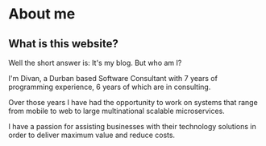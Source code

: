 # About me
## What is this website?

Well the short answer is: It's my blog. But who am I?

I'm Divan, a Durban based Software Consultant with 7 years of programming experience, 6 years of which are in consulting. 

Over those years I have had the opportunity to work on systems that range from mobile to web to large multinational scalable microservices.

I have a passion for assisting businesses with their technology solutions in order to deliver maximum value and reduce costs.

